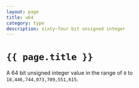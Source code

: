 ```yaml
---
layout: page
title: u64
category: type
description: sixty-four bit unsigned integer
---
```


# `{{ page.title }}`

A 64 bit unsigned integer value in the range of `0` to `18,446,744,073,709,551,615`.
